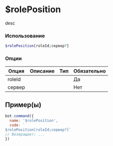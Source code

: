 # $rolePosition
desc
### Использование
```php
$rolePosition[roleId;сервер?]
```

### Опции

| Опция | Описание | Тип | Обязательно |
|--------|-------------|------|----------|
| roleId |  |  | Да | 
| сервер |  |  | Нет | 
## Пример(ы)

```javascript
bot.command({
  name: '$rolePosition',
  code: `
$rolePosition[roleId;сервер?]`
// Возвращает: ...
})
```
